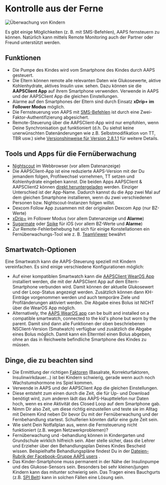 # Kontrolle aus der Ferne

![Überwachung von Kindern](../images/KidsMonitoring.png)

Es gibt einige Möglichkeiten (z. B. mit SMS-Befehlen), AAPS fernsteuern zu können. Natürlich kann mittels Remote Monitoring auch der Partner oder Freund unterstützt werden.

## Funktionen

- Die Pumpe des Kindes wird vom Smartphone des Kindes durch AAPS gesteuert.
- Die Eltern können remote alle relevanten Daten wie Glukosewerte, aktive Kohlenhydrate, aktives Insulin usw. sehen. Dazu können sie die **AAPSClient App** auf ihrem Smartphone verwenden. Verwende in AAPS und der AAPSClient App die gleichen Einstellungen.
- Alarme auf den Smartphones der Eltern sind durch Einsatz **xDrip+ im Follower Modus** möglich.
- Die Fernsteuerung von AAPS mit [SMS-Befehlen](../Children/SMS-Commands.md) ist durch eine Zwei-Faktor-Authentifizierung abgesichert.
- Remote-Steuerung über die AAPSClient-App wird nur empfohlen, wenn Deine Synchronisation gut funktioniert (d.h. Du siehst keine unerwünschten Datenänderungen wie z.B. Selbstmodifikation von TT, TBR usw.) siehe [Versionshinweise für Version 2.8.1.1](Releasenotes-important-hints-2-8-1-1) für weitere Details.

## Tools und Apps für die Fernüberwachung

- [Nightscout](https://nightscout.github.io/) im Webbrowser (vor allem Datenanzeige)
- Die AAPSClient-App ist eine reduzierte AAPS-Version mit der Du jemandem folgen, Profilwechsel vornehmen, TT setzen und Kohlenhydrate eingeben kannst. Die beiden Apps AAPSClient & AAPSClient2 können [direkt heruntergeladen](https://github.com/nightscout/AndroidAPS/releases/) werden. Einziger Unterschied ist der App-Name. Dadurch kannst du die App zwei Mal auf dem gleichen Smartphone installieren, wenn du zwei verschiedenen Personen bzw. Nightscout-Instanzen folgen willst.
- Dexcom Follow App zusammen mit der originalen Dexcom App (nur BZ-Werte)
- [xDrip+](../Configuration/xdrip.md) im Follower Modus (vor allem Datenanzeige und **Alarme**)
- [Sugarmate](https://sugarmate.io/) oder [Spike](https://spike-app.com/) für iOS (vor allem BZ-Werte und **Alarme**)
- Zur Remote-Fehlerbehebung hat sich für einige Konstellationen ein Fernüberwachungs-Tool wie z. B. [TeamViewer](https://www.teamviewer.com/) bewährt

## Smartwatch-Optionen

Eine Smartwatch kann die AAPS-Steuerung speziell mit Kindern vereinfachen. Es sind einige verschiedene Konfigurationen möglich:

- Auf einer kompatiblen Smartwatch kann die [AAPSClient WearOS App](https://github.com/nightscout/AndroidAPS/releases/) installiert werden, die mit der AAPSClient App auf dem Eltern-Smartphone verbunden wird. Damit können der aktuelle Glukosewert und der Loop-Status angezeigt werden. Zusätzlich können dann KH-Einträge vorgenommen werden und auch temporäre Ziele und Profiländerungen aktiviert werden. Die Abgabe eines Bolus ist NICHT über die WearOS App möglich.
- Alternatively, the [AAPS WearOS app](../Configuration/Watchfaces.md) can be built and installed on a compatible smartwatch, connected to the kid's phone but worn by the parent. Damit sind dann alle Funktionen der oben beschriebenen NSClient-Version (Smatwatch) verfügbar und zusätzlich die Abgabe eines Bolus möglich. Damit kann ein Elternteil einen Bolus abgeben, ohne an das in Reichweite befindliche Smartphone des Kindes zu müssen.

## Dinge, die zu beachten sind

- Die Ermittlung der richtigen [Faktoren](FAQ-how-to-begin) (Basalrate, Korrekturfaktoren, Insulinwirkdauer...) ist bei Kindern schwierig, gerade wenn auch noch Wachstumshormone ins Spiel kommen.
- Verwende in AAPS und der AAPSClient App die gleichen Einstellungen.
- Diese entsteht zum einen durch die Zeit, die für Up- und Download benötigt wird, zum anderen lädt das AAPS-Haupttelefon nur Daten hoch, wenn es eine Aktivität des Closed Loop auf dem Smartphone gab.
- Nimm Dir also Zeit, um diese richtig einzustellen und teste sie im Alltag mit Deinem Kind neben Dir bevor Du mit der Fernüberwachung und der Fernbehandlung startest. Schulferien könnten dafür eine gute Zeit sein.
- Wie sieht Dein Notfallplan aus, wenn die Fernsteuerung nicht funktioniert (z.B.  wegen Netzwerkproblemen)?
- Fernüberwachung und -behandlung können in Kindergarten und Grundschule wirklich hilfreich sein. Aber stelle sicher, dass die Lehrer und Erzieher über den Behandlungsplan Deines Kindes Bescheid wissen. Beispielhafte Behandlungspläne findest Du in der [Dateien-Rubrik der Facebook-Gruppe AAPS users](https://www.facebook.com/groups/AndroidAPSUsers/files/) .
- Das Kinder-Smartphone muss permanent in der Nähe der Insulinpumpe und des Glukose-Sensors sein. Besonders bei sehr kleinen/jungen Kindern kann das mitunter schwierig sein. Das Tragen eines Bauchgurts (z.B. [SPI Belt](https://spibelt.com/collections/kids-belts)) kann in solchen Fällen eine Lösung sein.
